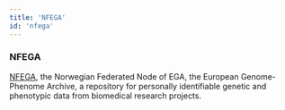 ```yaml
---
title: 'NFEGA'
id: 'nfega'
---
```

### NFEGA
[NFEGA](https://ega.elixir.no), the Norwegian Federated Node of EGA, the European Genome-Phenome Archive, a repository for personally identifiable genetic and phenotypic data from biomedical research projects.
